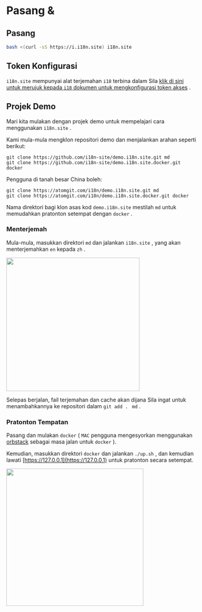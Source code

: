 # Pasang &

## Pasang

```sh
bash <(curl -sS https://i.i18n.site) i18n.site
```

## Token Konfigurasi

`i18n.site` mempunyai alat terjemahan `i18` terbina dalam Sila [klik di sini untuk merujuk kepada `i18` dokumen untuk mengkonfigurasi token akses](/i18/use) .

## Projek Demo

Mari kita mulakan dengan projek demo untuk mempelajari cara menggunakan `i18n.site` .

Kami mula-mula mengklon repositori demo dan menjalankan arahan seperti berikut:

```
git clone https://github.com/i18n-site/demo.i18n.site.git md
git clone https://github.com/i18n-site/demo.i18n.site.docker.git docker
```

Pengguna di tanah besar China boleh:

```
git clone https://atomgit.com/i18n/demo.i18n.site.git md
git clone https://atomgit.com/i18n/demo.i18n.site.docker.git docker
```

Nama direktori bagi klon asas kod `demo.i18n.site` mestilah `md` untuk memudahkan pratonton setempat dengan `docker` .

### Menterjemah

Mula-mula, masukkan direktori `md` dan jalankan `i18n.site` , yang akan menterjemahkan `en` kepada `zh` .

<img src="https://p.3ti.site/1721114619.avif" style="width:350px">

Selepas berjalan, fail terjemahan dan cache akan dijana Sila ingat untuk menambahkannya ke repositori dalam `git add . ` `md` .

### Pratonton Tempatan

Pasang dan mulakan `docker` ( `MAC` pengguna mengesyorkan menggunakan [orbstack](https://orbstack.dev) sebagai masa jalan untuk `docker` ).

Kemudian, masukkan direktori `docker` dan jalankan `./up.sh` , dan kemudian lawati [https://127.0.0.1](https://127.0.0.1) untuk pratonton secara setempat.

<img src="//p.3ti.site/1721104238.avif" style="width:360px">